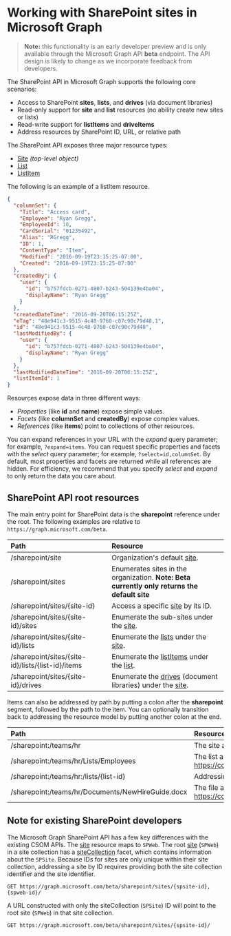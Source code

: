 # Working with SharePoint sites in Microsoft Graph

>**Note:** this functionality is an early developer preview and is only available through the Microsoft Graph API **beta** endpoint.
The API design is likely to change as we incorporate feedback from developers.

The SharePoint API in Microsoft Graph supports the following core scenarios:

* Access to SharePoint **sites**, **lists**, and **drives** (via document libraries)
* Read-only support for **site** and **list** resources (no ability create new sites or lists)
* Read-write support for **listItems** and **driveItems**
* Address resources by SharePoint ID, URL, or relative path

The SharePoint API exposes three major resource types:

* [Site](site.md) _(top-level object)_
* [List](list.md)
* [ListItem](listitem.md)

The following is an example of a listItem resource.

```json
{
  "columnSet": {
    "Title": "Access card",
    "Employee": "Ryan Gregg",
    "EmployeeId": 10,
    "CardSerial": "01235492",
    "Alias": "RGregg",
    "ID": 1,
    "ContentType": "Item",
    "Modified": "2016-09-19T23:15:25-07:00",
    "Created": "2016-09-19T23:15:25-07:00"
  },
  "createdBy": {
    "user": {
      "id": "b757fdcb-0271-4807-b243-504139e4ba04",
      "displayName": "Ryan Gregg"
    }
  },
  "createdDateTime": "2016-09-20T06:15:25Z",
  "eTag": "48e941c3-9515-4c48-9760-c07c90c79d48,1",
  "id": "48e941c3-9515-4c48-9760-c07c90c79d48",
  "lastModifiedBy": {
    "user": {
      "id": "b757fdcb-0271-4807-b243-504139e4ba04",
      "displayName": "Ryan Gregg"
    }
  },
  "lastModifiedDateTime": "2016-09-20T06:15:25Z",
  "listItemId": 1
}
```

Resources expose data in three different ways:

* _Properties_ (like **id** and **name**) expose simple values.
* _Facets_ (like **columnSet** and **createdBy**) expose complex values.
* _References_ (like **items**) point to collections of other resources.

You can expand references in your URL with the _expand_ query parameter; for example, `?expand=items`.
You can request specific properties and facets with the _select_ query parameter; for example, `?select=id,columnSet`.
By default, most properties and facets are returned while all references are hidden.
For efficiency, we recommend that you specify _select_ and _expand_ to only return the data you care about.

## SharePoint API root resources

The main entry point for SharePoint data is the **sharepoint** reference under the root. The following examples are relative to `https://graph.microsoft.com/beta`.

| Path                                              | Resource
|:--------------------------------------------------|:-------------------------
| /sharepoint/site                                  | Organization's default [site](site.md).
| /sharepoint/sites                                 | Enumerates sites in the organization. **Note: Beta currently only returns the default site**
| /sharepoint/sites/{site-id}                       | Access a specific [site](site.md) by its ID.
| /sharepoint/sites/{site-id}/sites                 | Enumerate the sub-sites under the [site](site.md).
| /sharepoint/sites/{site-id}/lists                 | Enumerate the [lists](list.md) under the [site](site.md).
| /sharepoint/sites/{site-id}/lists/{list-id}/items | Enumerate the [listItems](listitem.md) under the [list](list.md).
| /sharepoint/sites/{site-id}/drives                | Enumerate the [drives](drive.md) (document libraries) under the [site](site.md).

Items can also be addressed by path by putting a colon after the **sharepoint** segment, followed by the path to the item.
You can optionally transition back to addressing the resource model by putting another colon at the end.

| Path                                               | Resource
|:---------------------------------------------------|:------------------------
| /sharepoint:/teams/hr                              | The site associated with https://contoso.sharepoint.com/teams/hr
| /sharepoint:/teams/hr/Lists/Employees              | The list associated with https://contoso.sharepoint.com/teams/hr/Lists/Employees
| /sharepoint:/teams/hr:/lists/{list-id}             | Addressing the same list by ID.
| /sharepoint:/teams/hr/Documents/NewHireGuide.docx  | The file associated with https://contoso.sharepoint.com/teams/hr/Documents/NewHireGuide.docx


## Note for existing SharePoint developers

The Microsoft Graph SharePoint API has a few key differences with the existing CSOM APIs.
The [site](site.md) resource maps to `SPWeb`.
The root [site](site.md) (`SPWeb`) in a site collection has a [siteCollection](sitecollection.md) facet, which contains information about the `SPSite`.
Because IDs for sites are only unique within their site collection, addressing a site by ID requires providing both the site collection identifier and the site identifier.

```http
GET https://graph.microsoft.com/beta/sharepoint/sites/{spsite-id},{spweb-id}/
```

A URL constructed with only the siteCollection (`SPSite`) ID will point to the root site (`SPWeb`) in that site collection.

```http
GET https://graph.microsoft.com/beta/sharepoint/sites/{spsite-id}/
```

[site]: site.md
[list]: list.md
[drive]: drive.md
[listItem]: listItem.md
[siteCollection]: siteCollection.md

<!-- {
  "type": "#page.annotation",
  "description": "Getting started programming with the SharePoint API",
  "keywords": "getting started sharepoint rest api programming C# ios android rest http",
  "section": "documentation",
  "tocPath": "Getting Started",
  "tocIndex": -100
} -->
